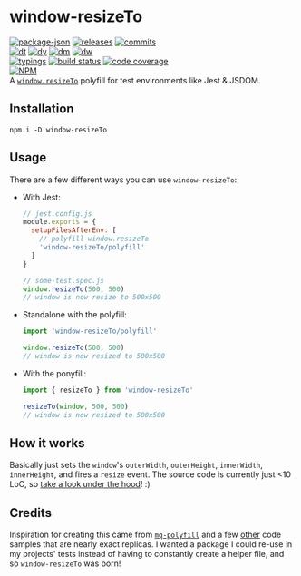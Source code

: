 # window-resizeTo

<!-- releases / versioning -->
[![package-json](https://img.shields.io/github/package-json/v/agilgur5/window-resizeTo.svg)](https://npmjs.org/package/window-resizeTo)
[![releases](https://img.shields.io/github/tag-pre/agilgur5/window-resizeTo.svg)](https://github.com/agilgur5/window-resizeTo/releases)
[![commits](https://img.shields.io/github/commits-since/agilgur5/window-resizeTo/v1.0.3.svg)](https://github.com/agilgur5/window-resizeTo/commits/master)
<br><!-- downloads -->
[![dt](https://img.shields.io/npm/dt/window-resizeTo.svg)](https://npmjs.org/package/window-resizeTo)
[![dy](https://img.shields.io/npm/dy/window-resizeTo.svg)](https://npmjs.org/package/window-resizeTo)
[![dm](https://img.shields.io/npm/dm/window-resizeTo.svg)](https://npmjs.org/package/window-resizeTo)
[![dw](https://img.shields.io/npm/dw/window-resizeTo.svg)](https://npmjs.org/package/window-resizeTo)
<br><!-- status / activity -->
[![typings](https://img.shields.io/npm/types/window-resizeTo.svg)](https://github.com/agilgur5/window-resizeTo/blob/master/src/index.tsx)
[![build status](https://img.shields.io/travis/agilgur5/window-resizeTo/master.svg)](https://travis-ci.org/agilgur5/window-resizeTo)
[![code coverage](https://img.shields.io/codecov/c/gh/agilgur5/window-resizeTo/master.svg)](https://codecov.io/gh/agilgur5/window-resizeTo)
<br>
[![NPM](https://nodei.co/npm/window-resizeTo.png?downloads=true&downloadRank=true&stars=true)](https://npmjs.org/package/window-resizeTo)
<br>
A [`window.resizeTo`](https://developer.mozilla.org/en-US/docs/Web/API/Window/resizeTo) polyfill for test environments like Jest & JSDOM.

## Installation

`npm i -D window-resizeTo`

## Usage

There are a few different ways you can use `window-resizeTo`:

- With Jest:

  ```javascript
  // jest.config.js
  module.exports = {
    setupFilesAfterEnv: [
      // polyfill window.resizeTo
      'window-resizeTo/polyfill'
    ]
  }
  ```

  ```javascript
  // some-test.spec.js
  window.resizeTo(500, 500)
  // window is now resize to 500x500
  ```

- Standalone with the polyfill:

  ```javascript
  import 'window-resizeTo/polyfill'

  window.resizeTo(500, 500)
  // window is now resized to 500x500
  ```

- With the ponyfill:

  ```javascript
  import { resizeTo } from 'window-resizeTo'

  resizeTo(window, 500, 500)
  // window is now resized to 500x500
  ```

## How it works

Basically just sets the `window`'s `outerWidth`, `outerHeight`, `innerWidth`, `innerHeight`, and fires a `resize` event.
The source code is currently just <10 LoC, so [take a look under the hood](./src/)! :)

## Credits

Inspiration for creating this came from [`mq-polyfill`](https://github.com/bigslycat/mq-polyfill) and a few [other](https://spectrum.chat/testing-library/help-react/how-to-set-window-innerwidth-to-test-mobile~70aa9572-b7cc-4397-92f5-a09d75ed24b8?m=MTU1OTU5MTI2MTI0MQ==) code samples that are nearly exact replicas.
I wanted a package I could re-use in my projects' tests instead of having to constantly create a helper file, and so `window-resizeTo` was born!
